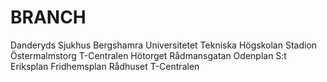 # BRANCH
Danderyds Sjukhus
Bergshamra
Universitetet
Tekniska Högskolan
Stadion
Östermalmstorg
T-Centralen
Hötorget
Rådmansgatan
Odenplan
S:t Eriksplan
Fridhemsplan
Rådhuset
T-Centralen
